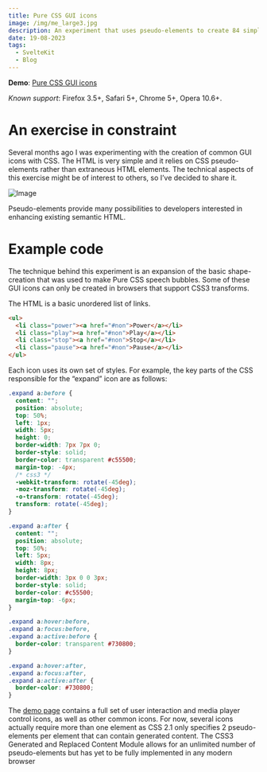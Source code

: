```yaml
---
title: Pure CSS GUI icons
image: /img/me_large3.jpg
description: An experiment that uses pseudo-elements to create 84 simple GUI icons using CSS and semantic HTML. Shared as an exercise in creative problem solving and working within constraints. This is not a “production ready” CSS icon set.
date: 19-08-2023
tags:
  - SvelteKit
  - Blog
---
```


**Demo**: [Pure CSS GUI icons](https://google.com)

*Known support*: Firefox 3.5+, Safari 5+, Chrome 5+, Opera 10.6+.

# An exercise in constraint
Several months ago I was experimenting with the creation of common GUI icons with CSS. The HTML is very simple and it relies on CSS pseudo-elements rather than extraneous HTML elements. The technical aspects of this exercise might be of interest to others, so I’ve decided to share it.

![Image](https://picsum.photos/600/300)

Pseudo-elements provide many possibilities to developers interested in enhancing existing semantic HTML.

# Example code
The technique behind this experiment is an expansion of the basic shape-creation that was used to make Pure CSS speech bubbles. Some of these GUI icons can only be created in browsers that support CSS3 transforms.

The HTML is a basic unordered list of links.
```html
<ul>
  <li class="power"><a href="#non">Power</a></li>
  <li class="play"><a href="#non">Play</a></li>
  <li class="stop"><a href="#non">Stop</a></li>
  <li class="pause"><a href="#non">Pause</a></li>
</ul>
```
Each icon uses its own set of styles. For example, the key parts of the CSS responsible for the “expand” icon are as follows:
```css
.expand a:before {
  content: "";
  position: absolute;
  top: 50%;
  left: 1px;
  width: 5px;
  height: 0;
  border-width: 7px 7px 0;
  border-style: solid;
  border-color: transparent #c55500;
  margin-top: -4px;
  /* css3 */
  -webkit-transform: rotate(-45deg);
  -moz-transform: rotate(-45deg);
  -o-transform: rotate(-45deg);
  transform: rotate(-45deg);
}

.expand a:after {
  content: "";
  position: absolute;
  top: 50%;
  left: 5px;
  width: 8px;
  height: 8px;
  border-width: 3px 0 0 3px;
  border-style: solid;
  border-color: #c55500;
  margin-top: -6px;
}

.expand a:hover:before,
.expand a:focus:before,
.expand a:active:before {
  border-color: transparent #730800;
}

.expand a:hover:after,
.expand a:focus:after,
.expand a:active:after {
  border-color: #730800;
}
```
The [demo page](https://google.com) contains a full set of user interaction and media player control icons, as well as other common icons. For now, several icons actually require more than one element as CSS 2.1 only specifies 2 pseudo-elements per element that can contain generated content. The CSS3 Generated and Replaced Content Module allows for an unlimited number of pseudo-elements but has yet to be fully implemented in any modern browser
